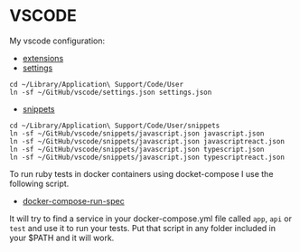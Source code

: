 # VSCODE

My vscode configuration:

* [extensions](./extensions.md)
* [settings](./settings.json)
```
cd ~/Library/Application\ Support/Code/User
ln -sf ~/GitHub/vscode/settings.json settings.json
```
* [snippets](./snippets)
```
cd ~/Library/Application\ Support/Code/User/snippets
ln -sf ~/GitHub/vscode/snippets/javascript.json javascript.json
ln -sf ~/GitHub/vscode/snippets/javascript.json javascriptreact.json
ln -sf ~/GitHub/vscode/snippets/javascript.json typescript.json
ln -sf ~/GitHub/vscode/snippets/javascript.json typescriptreact.json
```

To run ruby tests in docker containers using docket-compose I use the following script.

* [docker-compose-run-spec](./docker-compose-run-spec)

It will try to find a service in your docker-compose.yml file called `app`, `api` or `test` and use it to run your tests.
Put that script in any folder included in your $PATH and it will work.
